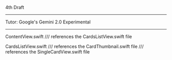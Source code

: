 4th Draft

- - - -

Tutor: Google's Gemini 2.0 Experimental

- - - -

ContentView.swift
/// references the CardsListView.swift file

CardsListView.swift
/// references the CardThumbnail.swift file
/// references the SingleCardView.swift file
